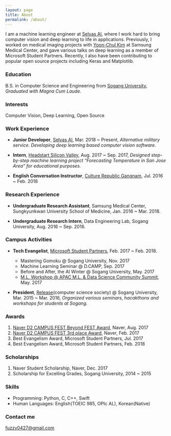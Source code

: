 ```yaml
---
layout: page
title: About
permalink: /about/
---
```


I am a machine learning engineer at [Selvas AI](https://www.selvasai.com/en/), where I work hard to bring computer vision and deep learning to life in applications. Previously, I worked on medical imaging projects with [Yoon-Chul Kim](https://www.researchgate.net/profile/Yoon-Chul_Kim) at Samsung Medical Center, and gave various talks on deep learning as a member of Microsoft Student Partners. Recently, I also have been contributing to popular open source projects including Keras and Matplotlib.

### Education
B.S. in Computer Science and Engineering from [Sogang University](http://www.sogang.ac.kr/index.do), *Graduated with Magna Cum Laude.*

### Interests
Computer Vision, Deep Learning, Open Source

### Work Experience
- **Junior Developer**, [Selvas AI](https://www.selvasai.com/), Mar. 2018 ~ Present, *Alternative military service. Developing deep learning based computer vision software.*

- **Intern**, [Headstart Silicon Valley](http://www.headstartsv.com/), Aug. 2017 ~ Sep. 2017, *Designed step-by-step machine learning project “Forecasting Temperature in San Jose Area” for educational purposes.*

- **English Conversation Instructor**, [Culture Republic Gangnam](https://cafe.naver.com/culturerepublic99), Jul. 2016 ~ Feb. 2018

### Research Experience
- **Undergraduate Research Assistant**, Samsung Medical Center, Sungkyunkwan University School of Medicine, Jan. 2016 ~ Mar. 2018.


- **Undergraduate Research Intern**, Data Engineering Lab, Sogang University, Aug. 2016 ~ Sep. 2016.

### Campus Activities
- **Tech Evangelist**, [Microsoft Student Partners](https://msdn.microsoft.com/ko-kr/microsoftstudentpartners.aspx), Feb. 2017 ~ Feb. 2018.
  - Mastering Gomoku @ Sogang University, Nov. 2017
  - Machine Learning Seminar @ D.CAMP, Sep. 2017
  - Before and After, the AI Winter @ Sogang University, May. 2017
  - [M.L. Workshop @ APAC M.L. & Data Science Community Summit](https://github.com/APAC-EVENT/Mission-Mars), May. 2017

- **President**, [Release](http://release.sogang.ac.kr/)(computer science society) @ Sogang University, Mar. 2015 ~ Mar. 2016, *Organized various seminars, hacakthons and workshops for students at Sogang.*

### Awards
1. [Naver D2 CAMPUS FEST Beyond FEST Award](https://github.com/D2CampusFest/4th), Naver, Aug. 2017
2. [Naver D2 CAMPUS FEST 3rd place Award](https://github.com/D2CampusFest/4th), Naver, Feb. 2017
3. Best Evangelism Award, Microsoft Student Partners, Jul. 2017
4. Best Evangelism Award, Microsoft Student Partners, Feb. 2018

### Scholarships
1. Naver Student Scholarship, Naver, Dec. 2017
2. Scholarship for Excelling Grades, Sogang University, 2014 ~ 2015

### Skills
- Programming: Python, C, C++, Swift
- Human Languages: English(TOEIC 985, OPIc AL), Korean(Native)

### Contact me

[fuzzy0427@gmail.com](mailto:fuzzy0427@gmail.com)

